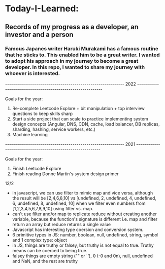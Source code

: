 # Today-I-Learned: 
## Records of my progress as a developer, an investor and a person
### Famous Japanes writer Haruki Murakami has a famous routine that he sticks to. This enabled him to be a great writer. I wanted to adopt his approach in my journey to become a great developer. In this repo, I wanted to share my journey with whoever is interested.

------------------------------------------------------------ 2022 ------------------------------------------------------------

Goals for the year:
1) Re-complete Leetcode Explore + bit manipulation + top interview questions to keep skills sharp
2) Start a side project that can scale to practice implementing system design concepts (Angular, DNS, CDN, cache, load balancer, DB replicas, sharding, hashing, service workers, etc.)
3) Machine learning


------------------------------------------------------------ 2021 ------------------------------------------------------------

Goals for the year:
1) Finish Leetcode Explore
2) Finish reading Donne Martin's system design primer


12/2
- in javascript, we can use filter to mimic map and vice versa, although the result will be [2,4,6,8,10] vs [undefined, 2, undefined, 4, undefined, 6, undefined, 8, undefined, 10] when we filter even numbers from [1,2,3,4,5,6,7,8,9,10] using filter vs. map.
- can't use filter and/or map to replicate reduce without creating another variable, because the function's signature is different i.e. map and filter return an array but reduce returns a single value
- Javascript has interesting type coersion and conversion system.
- 6 primitive types in JS: number, boolean, null, undefined, string, symbol and 1 complex type: object
- in JS, things are truthy or falsey, but truthy is not equal to true. Truthy means can be coerced to being true.
- falsey things are empty string ("" or ''), 0 (-0 and 0n), null, undefined and NaN, and the rest are truthy
